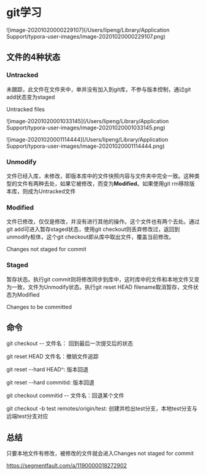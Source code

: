 # git学习



![image-20201020000229107](/Users/lipeng/Library/Application Support/typora-user-images/image-20201020000229107.png)



## 文件的4种状态

### Untracked

未跟踪，此文件在文件夹中，单并没有加入到git库，不参与版本控制，通过git add状态变为staged

Untracked files

![image-20201020001033145](/Users/lipeng/Library/Application Support/typora-user-images/image-20201020001033145.png)



![image-20201020001114444](/Users/lipeng/Library/Application Support/typora-user-images/image-20201020001114444.png)

### Unmodify

文件已经入库，未修改，即版本库中的文件快照内容与文件夹中完全一致。这种类型的文件有两种去处，如果它被修改，而变为**Modified**。如果使用git rm移除版本库，则成为Untracked文件



### Modified

文件已修改，仅仅是修改，并没有进行其他的操作。这个文件也有两个去处。通过git add可进入暂存staged状态，使用git checkout则丢弃修改过，返回到unmodify桩体，这个git checkout即从库中取出文件，覆盖当前修改。

Changes not staged for commit

### Staged

暂存状态。执行git commit则将修改同步到库中，这时库中的文件和本地文件又变为一致，文件为Unmodify状态。执行git reset HEAD filename取消暂存，文件状态为Modified

Changes to be committed





## 命令

git checkout -- 文件名： 回到最后一次提交后的状态

git reset HEAD 文件名：撤销文件追踪

git reset --hard HEAD^: 版本回退

git reset --hard commitid: 版本回退

git checkout commitid -- 文件名：回退某个文件

git checkout -b test remotes/origin/test: 创建并检出test分支，本地test分支与远端test分支对应

## 总结

只要本地文件有修改，被修改的文件就会进入Changes not staged for commit



https://segmentfault.com/a/1190000018272902





